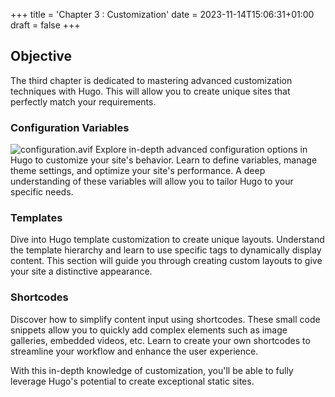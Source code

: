 +++
title = 'Chapter 3 : Customization'
date = 2023-11-14T15:06:31+01:00
draft = false
+++
## Objective
The third chapter is dedicated to mastering advanced customization techniques with Hugo. This will allow you to create unique sites that perfectly match your requirements.

### Configuration Variables

![configuration.avif](/images/configuration.avif)
Explore in-depth advanced configuration options in Hugo to customize your site's behavior. Learn to define variables, manage theme settings, and optimize your site's performance. A deep understanding of these variables will allow you to tailor Hugo to your specific needs.

### Templates

Dive into Hugo template customization to create unique layouts. Understand the template hierarchy and learn to use specific tags to dynamically display content. This section will guide you through creating custom layouts to give your site a distinctive appearance.

### Shortcodes

Discover how to simplify content input using shortcodes. These small code snippets allow you to quickly add complex elements such as image galleries, embedded videos, etc. Learn to create your own shortcodes to streamline your workflow and enhance the user experience.

With this in-depth knowledge of customization, you'll be able to fully leverage Hugo's potential to create exceptional static sites.


